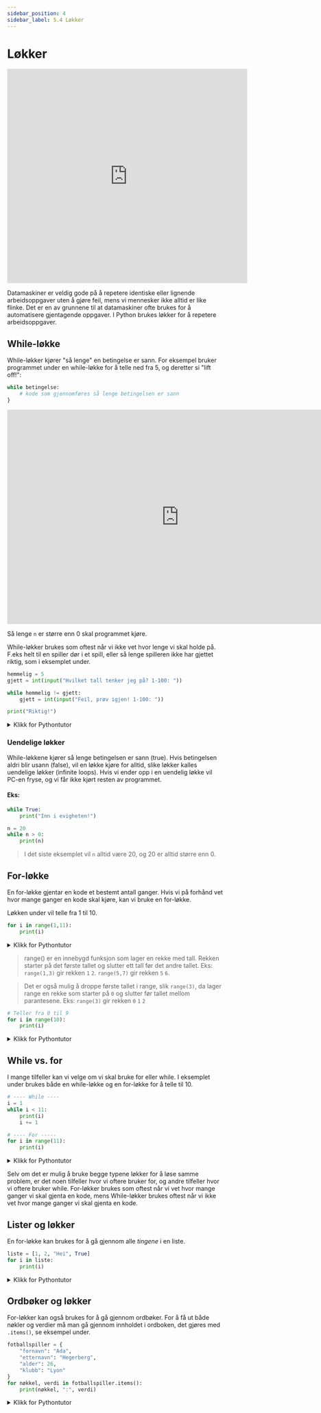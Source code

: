 ```yaml
---
sidebar_position: 4
sidebar_label: 5.4 Løkker
---
```


# Løkker

<iframe width="560" height="500" src="https://www.youtube.com/embed/mgooqyWMTxk?start=0&end=37" title="YouTube video player" frameborder="0" allow="accelerometer; autoplay; clipboard-write; encrypted-media; gyroscope; picture-in-picture" allowfullscreen></iframe>

Datamaskiner er veldig gode på å repetere identiske eller lignende arbeidsoppgaver uten å gjøre feil, mens vi mennesker ikke alltid er like flinke. 
Det er en av grunnene til at datamaskiner ofte brukes for å automatisere gjentagende oppgaver.
I Python brukes løkker for å repetere arbeidsoppgaver.

## While-løkke

While-løkker kjører "så lenge" en betingelse er sann.
For eksempel bruker programmet under en while-løkke for å telle ned fra 5, og deretter si "lift off!":

```Python
while betingelse:
    # kode som gjennomføres så lenge betingelsen er sann
}
```


<iframe width="800" height="500" frameborder="0" src="https://pythontutor.com/iframe-embed.html#code=n%20%3D%205%0Awhile%20n%20%3E%200%3A%0A%20%20%20%20print%28n%29%0A%20%20%20%20n%20-%3D%201%0Aprint%28%22Lift%20off!%22%29&codeDivHeight=400&codeDivWidth=350&cumulative=false&curInstr=0&heapPrimitives=nevernest&origin=opt-frontend.js&py=3&rawInputLstJSON=%5B%5D&textReferences=false"> </iframe>


Så lenge `n` er større enn 0 skal programmet kjøre.

While-løkker brukes som oftest når vi ikke vet hvor lenge vi skal holde på.
F.eks helt til en spiller dør i et spill, eller så lenge spilleren ikke har gjettet riktig, som i eksemplet under.

```Python
hemmelig = 5
gjett = int(input("Hvilket tall tenker jeg på? 1-100: "))

while hemmelig != gjett:
    gjett = int(input("Feil, prøv igjen! 1-100: "))

print("Riktig!")
```

<details>
<summary>Klikk for Pythontutor</summary>

<iframe width="800" height="500" frameborder="0" src="https://pythontutor.com/iframe-embed.html#code=hemmelig%20%3D%205%0Agjett%20%3D%20int%28input%28%22Hvilket%20tall%20tenker%20jeg%20p%C3%A5%3F%201-100%3A%20%22%29%29%0A%0Awhile%20hemmelig%20!%3D%20gjett%3A%0A%20%20%20%20gjett%20%3D%20int%28input%28%22Feil,%20pr%C3%B8v%20igjen!%201-100%3A%20%22%29%29%0A%0Aprint%28%22Riktig!%22%29&codeDivHeight=400&codeDivWidth=350&cumulative=false&curInstr=0&heapPrimitives=nevernest&origin=opt-frontend.js&py=3&rawInputLstJSON=%5B%5D&textReferences=false"> </iframe>

</details>



### Uendelige løkker

While-løkkene kjører så lenge betingelsen er sann (true). 
Hvis betingelsen aldri blir usann (false), vil en løkke kjøre for alltid, slike løkker kalles uendelige løkker (infinite loops).
Hvis vi ender opp i en uendelig løkke vil PC-en fryse, og vi får ikke kjørt resten av programmet.

#### Eks:

```Python
while True:
    print("Inn i evigheten!")
```
```Python
n = 20
while n > 0:
    print(n)
```
> I det siste eksemplet vil `n` alltid være 20, og 20 er alltid større enn 0.


## For-løkke

En for-løkke gjentar en kode et bestemt antall ganger.
Hvis vi på forhånd vet hvor mange ganger en kode skal kjøre, kan vi bruke en for-løkke.

Løkken under vil telle fra 1 til 10.

```Python
for i in range(1,11):
    print(i)
```

<details>
<summary>Klikk for Pythontutor</summary>

<iframe width="800" height="500" frameborder="0" src="https://pythontutor.com/iframe-embed.html#code=for%20i%20in%20range%281,11%29%3A%0A%20%20%20%20print%28i%29&codeDivHeight=400&codeDivWidth=350&cumulative=false&curInstr=0&heapPrimitives=nevernest&origin=opt-frontend.js&py=3&rawInputLstJSON=%5B%5D&textReferences=false"> </iframe>

</details>

> range() er en innebygd funksjon som lager en rekke med tall. Rekken starter på det første tallet og slutter ett tall før det andre tallet. Eks: `range(1,3)` gir rekken `1` `2`. `range(5,7)` gir rekken `5` `6`.

> Det er også mulig å droppe første tallet i range, slik `range(3)`, da lager range en rekke som starter på `0` og slutter før tallet mellom parantesene. Eks: `range(3)` gir rekken `0` `1` `2`

```Python
# Teller fra 0 til 9
for i in range(10):
    print(i)
```

<details>
<summary>Klikk for Pythontutor</summary>

<iframe width="800" height="500" frameborder="0" src="https://pythontutor.com/iframe-embed.html#code=%23%20Teller%20fra%200%20til%209%0Afor%20i%20in%20range%2810%29%3A%0A%20%20%20%20print%28i%29&codeDivHeight=400&codeDivWidth=350&cumulative=false&curInstr=0&heapPrimitives=nevernest&origin=opt-frontend.js&py=3&rawInputLstJSON=%5B%5D&textReferences=false"> </iframe>

</details>


## While vs. for

I mange tilfeller kan vi velge om vi skal bruke for eller while.
I eksemplet under brukes både en while-løkke og en for-løkke for å telle til 10.

```Python
# ---- While ----
i = 1
while i < 11:
    print(i)
    i += 1

# ---- For -----
for i in range(11):
    print(i)
```

<details>
<summary>Klikk for Pythontutor</summary>

<iframe width="800" height="500" frameborder="0" src="https://pythontutor.com/iframe-embed.html#code=%23%20----%20While%20----%0Ai%20%3D%201%0Awhile%20i%20%3C%2011%3A%0A%20%20%20%20print%28i%29%0A%20%20%20%20i%20%2B%3D%201%0A%0A%23%20----%20For%20-----%0Afor%20i%20in%20range%2811%29%3A%0A%20%20%20%20print%28i%29&codeDivHeight=400&codeDivWidth=350&cumulative=false&curInstr=0&heapPrimitives=nevernest&origin=opt-frontend.js&py=3&rawInputLstJSON=%5B%5D&textReferences=false"> </iframe>


</details>



Selv om det er mulig å bruke begge typene løkker for å løse samme problem, er det noen tilfeller hvor vi oftere bruker for, og andre tilfeller hvor vi oftere bruker while. 
For-løkker brukes som oftest når vi vet hvor mange ganger vi skal gjenta en kode, mens While-løkker brukes oftest når vi ikke vet hvor mange ganger vi skal gjenta en kode.

## Lister og løkker

En for-løkke kan brukes for å gå gjennom alle *tingene* i en liste.

```python
liste = [1, 2, "Hei", True]
for i in liste:
    print(i)
```

<details>
<summary>Klikk for Pythontutor</summary>
    

<iframe width="800" height="500" frameborder="0" src="https://pythontutor.com/iframe-embed.html#code=liste%20%3D%20%5B1,%202,%20%22Hei%22,%20True%5D%0Afor%20i%20in%20liste%3A%0A%20%20%20%20print%28i%29&codeDivHeight=400&codeDivWidth=350&cumulative=false&curInstr=0&heapPrimitives=nevernest&origin=opt-frontend.js&py=3&rawInputLstJSON=%5B%5D&textReferences=false"> </iframe>


</details>

## Ordbøker og løkker

For-løkker kan også brukes for å gå gjennom ordbøker.
For å få ut både nøkler og verdier må man gå gjennom innholdet i ordboken, det gjøres med `.items()`, se eksempel under.

```python
fotballspiller = {
    "fornavn": "Ada",
    "etternavn": "Hegerberg",
    "alder": 26,
    "klubb": "Lyon"
}
for nøkkel, verdi in fotballspiller.items():
    print(nøkkel, ":", verdi)
```

<details>
<summary>Klikk for Pythontutor</summary>
    

<iframe width="800" height="500" frameborder="0" src="https://pythontutor.com/iframe-embed.html#code=fotballspiller%20%3D%20%7B%0A%20%20%20%20%22fornavn%22%3A%20%22Ada%22,%0A%20%20%20%20%22etternavn%22%3A%20%22Hegerberg%22,%0A%20%20%20%20%22alder%22%3A%2026,%0A%20%20%20%20%22klubb%22%3A%20%22Lyon%22%0A%7D%0Afor%20n%C3%B8kkel,%20verdi%20in%20fotballspiller.items%28%29%3A%0A%20%20%20%20print%28n%C3%B8kkel,%20%22%3A%22,%20verdi%29%0A&codeDivHeight=400&codeDivWidth=350&cumulative=false&curInstr=0&heapPrimitives=nevernest&origin=opt-frontend.js&py=3&rawInputLstJSON=%5B%5D&textReferences=false"> </iframe>


</details>
